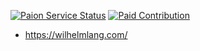 [![Paion Service Status](https://img.shields.io/badge/Service%20Status-1ABC9C?style=for-the-badge&logo=upptime&logoColor=white)](https://status.paion-data.dev/)
[![Paid Contribution](https://img.shields.io/github/issues-search?query=user%3Apaion-data%20is%3Aopen%20label%3A%22HELP%20WANTED%22&style=for-the-badge&logo=github&logoColor=white&label=Paid%20Issues&labelColor=85BB65&color=9B65BB)](https://github.com/search?q=user%3Apaion-data+label%3A%22HELP+WANTED%22+state%3Aopen&type=Issues&ref=advsearch&l=&l=)

- https://wilhelmlang.com/
